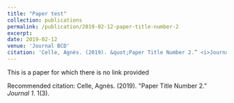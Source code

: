 ```yaml
---
title: "Paper test"
collection: publications
permalink: /publication/2019-02-12-paper-title-number-2
excerpt: 
date: 2019-02-12
venue: 'Journal BCD'
citation: 'Celle, Agnès. (2019). &quot;Paper Title Number 2.” <i>Journal 1</i>. 1(3).'
---
```

This is a paper for which there is no link provided

Recommended citation: Celle, Agnès. (2019). "Paper Title Number 2.” <i>Journal 1</i>. 1(3).